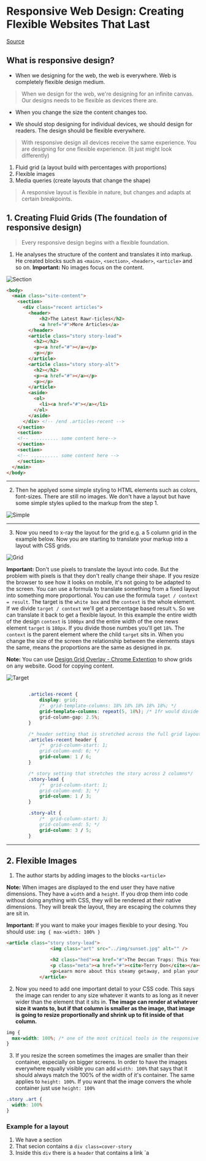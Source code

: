 
# Responsive Web Design: Creating Flexible Websites That Last

[Source](https://www.skillshare.com/classes/Responsive-Web-Design-Creating-Flexible-Websites-That-Last/440884573/reviews)


## What is responsive design?

* When we designing for the web, the web is everywhere. Web is completely flexible design medium.

> When we design for the web, we're designing for an infinite canvas. Our designs needs to be flexible as devices there are.

* When you change the size the content changes too.

* We should stop designing for individual devices, we should design for readers. The design should be flexible everywhere.

> With responsive design all devices receive the same experience. You are designing for one flexible experience. (It just might look differently)

1) Fluid grid (a layout build with percentages with proportions)
2) Flexible images
3) Media queries (create layouts that change the shape)

> A responsive layout is flexible in nature, but changes and adapts at certain breakpoints. 

## 1. Creating Fluid Grids (The foundation of responsive design)

> Every responsive design begins with a flexible foundation.

1) He analyses the structure of the content and translates it into markup. He created blocks such as `<main>`, `<section>`, `<header>`, `<article>` and so on. **Important:** No images focus on the content. 

![Section](./images/section.png)

```html
<body>
  <main class="site-content">
    <section>
      <div class="recent articles">
        <header>
            <h2>The Latest Rawr-ticles</h2>
            <a href="#">More Articles</a>
        </header>
        <article class="story story-lead">
          <h2></h2>
          <p><a href="#"></a></p>
          <p></p>
        </article>
        <article class="story story-alt">
          <h2></h2>
          <p><a href="#"></a></p>
          <p></p>
        </article>
        <aside>
          <ol>
            <li><a href="#"></a></li>
          </ol>
        </aside> 
      </div> <!-- /end .articles-recent -->
    </section>
    <section>
    <!-- .......... some content here-->
    </section>
    <section>
    <!-- .......... some content here -->
    </section>
  </main>
</body>
``` 
---

2) Then he applyed some simple styling to HTML elements such as colors, font-sizes. There are still no images. We don't have a layout but have some simple styles uplied to the markup from the step 1.

![Simple](./images/simple-css.png)

---

3) Now you need to x-ray the layout for the grid e.g. a 5 column grid in the example below. Now you are starting to translate your markup into a layout with CSS grids.

![Grid](./images/grid-example.png)

**Important:** Don't use pixels to translate the layout into code. But the problem with pixels is that they don't really change their shape. If you resize the browser to see how it looks on mobile, it's not going to be adapted to the screen. You can use a formula to translate something from a fixed layout into something more proportional. You can use the formula `taget / context = result`. The target is the `white box` and the `context` is the whole element. If we divide `target / context` we'll get a percentage based result `%`. So we can translate it back to get a flexible layout. In this example the entire width of the design `context` is `1000px` and the entire width of the one news element `target` is `180px`. If you divide those numbes you'll get `18%`. The `context` is the parent element where the child `target` sits in. When you change the size of the screen the relationship between the elements stays the same, means the proportions are the same as designed in px.

**Note:** You can use [Design Grid Overlay - Chrome Extention](https://chrome.google.com/webstore/detail/design-grid-overlay/kmaadknbpdklpcommafmcboghdlopmbi/related?hl=en-GB) to show grids on any website. Good for copying content.

![Target](./images/context-target.png)

```css

        .articles-recent {
            display: grid;
            /*  grid-template-columns: 18% 18% 18% 18% 18%; */
            grid-template-columns: repeat(5, 18%); /* 1fr would divide the grid into 5 flexible units */
            grid-column-gap: 2.5%;
        }

        /* header setting that is stretched across the full grid layout*/
        .articles-recent header {
            /*  grid-column-start: 1;
            grid-column-end: 6; */
            grid-column: 1 / 6;
        }

        /* story setting that stretches the story across 2 columns*/
        .story-lead {
            /*  grid-column-start: 1;
            grid-column-end: 3; */
            grid-column: 1 / 3;
        }

        .story-alt {
            /*  grid-column-start: 3;
            grid-column-end: 5; */
            grid-column: 3 / 5;
        }

```

---

## 2. Flexible Images

1) The author starts by adding images to the blocks `<article>`

**Note:** When images are displayed to the end user they have native dimensions. They have a `width` and a `height`. If you drop them into code without doing anything with CSS, they will be rendered at their native dimensions. They will break the layout, they are escaping the columns they are sit in. 

**Important:** If you want to make your images flexible to your desing. You should use: `img { max-width: 100% }` 

```html
<article class="story story-lead">
                <img class="art" src="../img/sunset.jpg" alt="" />

                <h2 class="hed"><a href="#">The Deccan Traps: This Year’s Hot New Summer Getaway</a></h2>
                <p class="meta"><a href="#"><cite>Terry Don</cite></a></p>
                <p>Learn more about this steamy getaway, and plan your next vacation. You won’t beat the heat, but this locale will have your cares melting away in no time.</p>
            </article>
```

2) Now you need to add one important detail to your CSS code. This says the image can render to any size whatever it wants to as long as it never wider than the element that it sits in. **The image can render at whatever size it wants to, but if that column is smaller as the image, that image is going to resize proportionally and shrink up to fit inside of that column.**

```css
img {
  max-width: 100%; /* one of the most critical tools in the responsive design toolkit */
}
```

3) If you resize the screen sometimes the images are smaller than their container, especially on bigger screens. In order to have the images everywhere equally visible you can add `width: 100%` that says that it should always match the 100% of the width of it's container. The same applies to `height: 100%`. If you want that the image convers the whole container just use `height: 100%`

```css
.story .art {
  width: 100%
}
```

### Example for a layout

1) We have a section
2) That secion contains a `div class=cover-story`
3) Inside this `div` there is a `header` that contains a link `a
